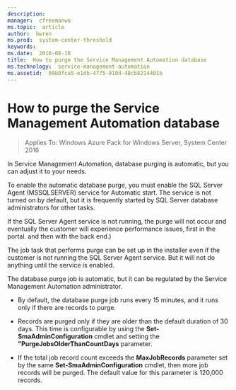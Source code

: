```yaml
---
description:  
manager:  cfreemanwa
ms.topic:  article
author:  bwren
ms.prod:  system-center-threshold
keywords:  
ms.date:  2016-08-18
title:  How to purge the Service Management Automation database
ms.technology:  service-management-automation
ms.assetid:  09b8fca5-e1db-4775-910d-48cb8214401b
---
```


# How to purge the Service Management Automation database

>Applies To: Windows Azure Pack for Windows Server, System Center 2016

In Service Management Automation, database purging is automatic, but you can adjust it to your needs.

To enable the automatic database purge, you must enable the SQL Server Agent (MSSQLSERVER) service for Automatic start. The service is not turned on by default, but it is frequently started by SQL Server database administrators for other tasks.

If the SQL Server Agent service is not running, the purge will not occur and eventually the customer will experience performance issues, first in the portal. and then with the back end.)

The job task that performs purge can be set up in the installer even if the customer is not running the SQL Server Agent service. But it will not do anything until the service is enabled.

The database purge job is automatic, but it can be regulated by the Service Management Automation administrator.

-   By default, the database purge job runs every 15 minutes, and it runs only if there are records to purge.

-   Records are purged only if they are older than the default duration of 30 days. This time is configurable by using the **Set-SmaAdminConfiguration** cmdlet and setting the **"PurgeJobsOlderThanCountDays** parameter.

-   If the total job record count exceeds the **MaxJobRecords** parameter set by the same **Set-SmaAdminConfiguration** cmdlet, then more job records will be purged. The default value for this parameter is 120,000 records.
